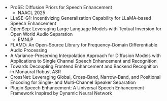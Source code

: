 - ProSE: Diffusion Priors for Speech Enhancement
  - NAACL 2025
- LLaSE-G1: Incentivizing Generalization Capability for LLaMA-based Speech Enhancement
- OpenSep: Leveraging Large Language Models with Textual Inversion for Open World Audio Separation
  - EMNLP
- FLAMO: An Open-Source Library for Frequency-Domain Differentiable Audio Processing
- A Variance-Preserving Interpolation Approach for Diffusion Models with Applications to Single Channel Speech Enhancement and Recognition
- Towards Decoupling Frontend Enhancement and Backend Recognition in Monaural Robust ASR
- CrossNet: Leveraging Global, Cross-Band, Narrow-Band, and Positional Encoding for Single- and Multi-Channel Speaker Separation
- Plugin Speech Enhancement: A Universal Speech Enhancement Framework Inspired by Dynamic Neural Network
